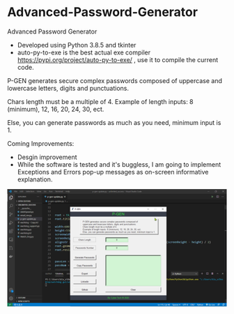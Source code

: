# Advanced-Password-Generator
Advanced Password Generator

- Developed using Python 3.8.5 and tkinter
- auto-py-to-exe is the best actual exe compiler https://pypi.org/project/auto-py-to-exe/ , use it to compile the current code.


P-GEN generates secure complex passwords composed of uppercase and lowercase letters, digits and punctuations.

Chars length must be a multiple of 4. Example of length inputs: 8 (minimum), 12, 16, 20, 24, 30, ect.

Else, you can generate passwords as much as you need, minimum input is 1.


Coming Improvements: 

- Desgin improvement
- While the software is tested and it's buggless, I am going to implement Exceptions and Errors pop-up messages as on-screen informative explanation.



![p-gen.gif](https://github.com/IT-Support-L2/Advanced-Password-Generator/blob/main/P-GEN%20(2).gif)


